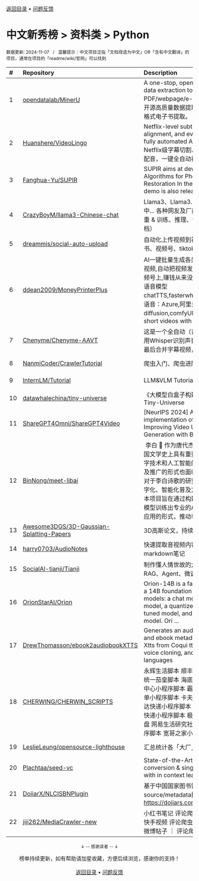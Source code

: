 <a href="https://gitee.com/GrowingGit/GitHub-Chinese-Top-Charts#github中文排行榜">返回目录</a> • <a href="/content/docs/feedback.md">问题反馈</a>

# 中文新秀榜 > 资料类 > Python
<sub>数据更新: 2024-11-07&nbsp;&nbsp;&nbsp;/&nbsp;&nbsp;&nbsp;温馨提示：中文项目泛指「文档母语为中文」OR「含有中文翻译」的项目，通常在项目的「readme/wiki/官网」可以找到</sub>

|#|Repository|Description|Stars|Updated|Created|
|:-|:-|:-|:-|:-|:-|
|1|[opendatalab/MinerU](https://github.com/opendatalab/MinerU)|A one-stop, open-source, high-quality data extraction tool, supports PDF/webpage/e-book extraction.一站式开源高质量数据提取工具，支持PDF/网页/多格式电子书提取。|13642|2024-11-06|2024-02-29|
|2|[Huanshere/VideoLingo](https://github.com/Huanshere/VideoLingo)|Netflix-level subtitle cutting, translation, alignment, and even dubbing - one-click fully automated AI video subtitle team   Netflix级字幕切割、翻译、对齐、甚至加上配音，一键全自动视频搬运AI字幕组|5303|2024-11-04|2024-08-09|
|3|[Fanghua-Yu/SUPIR](https://github.com/Fanghua-Yu/SUPIR)|SUPIR aims at developing Practical Algorithms for Photo-Realistic Image Restoration In the Wild. Our new online demo is also released at suppixel.ai.|4359|2024-07-30|2023-12-21|
|4|[CrazyBoyM/llama3-Chinese-chat](https://github.com/CrazyBoyM/llama3-Chinese-chat)|Llama3、Llama3.1 中文仓库（随书籍撰写中...  各种网友及厂商微调、魔改版本有趣权重 & 训练、推理、评测、部署教程视频 & 文档）|4017|2024-09-16|2024-04-18|
|5|[dreammis/social-auto-upload](https://github.com/dreammis/social-auto-upload)|自动化上传视频到社交媒体：抖音、小红书、视频号、tiktok、youtube、bilibili|2455|2024-11-02|2023-12-04|
|6|[ddean2009/MoneyPrinterPlus](https://github.com/ddean2009/MoneyPrinterPlus)|AI一键批量生成各类短视频,自动批量混剪短视频,自动把视频发布到抖音,快手,小红书,视频号上,赚钱从来没有这么容易过! 支持本地语音模型chatTTS,fasterwhisper,GPTSoVITS,支持云语音：Azure,阿里云,腾讯云。支持Stable diffusion,comfyUI直接AI生图。Generate short videos with one click using AI L ...|2274|2024-10-08|2024-05-09|
|7|[Chenyme/Chenyme-AAVT](https://github.com/Chenyme/Chenyme-AAVT)|这是一个全自动（音频）视频翻译项目。利用Whisper识别声音，AI大模型翻译字幕，最后合并字幕视频，生成翻译后的视频。|1704|2024-08-23|2023-12-18|
|8|[NanmiCoder/CrawlerTutorial](https://github.com/NanmiCoder/CrawlerTutorial)|爬虫入门、爬虫进阶、高级爬虫|1549|2024-11-02|2024-03-24|
|9|[InternLM/Tutorial](https://github.com/InternLM/Tutorial)|LLM&VLM Tutorial|1494|2024-11-06|2023-12-13|
|10|[datawhalechina/tiny-universe](https://github.com/datawhalechina/tiny-universe)|《大模型白盒子构建指南》：一个全手搓的Tiny-Universe|1310|2024-10-28|2024-04-06|
|11|[ShareGPT4Omni/ShareGPT4Video](https://github.com/ShareGPT4Omni/ShareGPT4Video)|[NeurIPS 2024] An official implementation of ShareGPT4Video: Improving Video Understanding and Generation with Better Captions|1260|2024-10-09|2024-06-06|
|12|[BinNong/meet-libai](https://github.com/BinNong/meet-libai)|​ 李白 :bust_in_silhouette: 作为唐代杰出诗人，其诗歌作品在中国文学史上具有重要地位。近年来，随着数字技术和人工智能的快速发展，传统文化普及推广的形式也面临着创新与变革。国内外对于李白诗歌的研究虽已相当深入，但在数字化、智能化普及方面仍存在不足。因此，本项目旨在通过构建李白知识图谱，结合大模型训练出专业的AI智能体，以生成式对话应用的形式，推动李白文化的普及与推广。|1236|2024-09-01|2024-04-21|
|13|[Awesome3DGS/3D-Gaussian-Splatting-Papers](https://github.com/Awesome3DGS/3D-Gaussian-Splatting-Papers)|3D高斯论文，持续更新，欢迎交流讨论。|1159|2024-11-06|2023-12-20|
|14|[harry0703/AudioNotes](https://github.com/harry0703/AudioNotes)|快速提取音视频内容，整理成一份结构化的markdown笔记|1082|2024-07-26|2024-07-19|
|15|[SocialAI-tianji/Tianji](https://github.com/SocialAI-tianji/Tianji)|制作懂人情世故的大语言模型   提示词工程、RAG、Agent、微调全流程教程|840|2024-11-05|2023-12-14|
|16|[OrionStarAI/Orion](https://github.com/OrionStarAI/Orion)|Orion-14B is a family of models includes a 14B foundation LLM, and a series of models: a chat model, a long context model, a quantized model, a RAG fine-tuned model, and an Agent fine-tuned model. Ori ...|784|2024-06-03|2024-01-17|
|17|[DrewThomasson/ebook2audiobookXTTS](https://github.com/DrewThomasson/ebook2audiobookXTTS)|Generates an audiobook with chapters and ebook metadata using Calibre and Xtts from Coqui tts, and with optional voice cloning, and supports multiple languages|721|2024-11-05|2024-01-22|
|18|[CHERWING/CHERWIN_SCRIPTS](https://github.com/CHERWING/CHERWIN_SCRIPTS)|永辉生活脚本   顺丰速运脚本   朴朴超市脚本   统一茄皇脚本   海底捞小程序脚本    口味王会员中心小程序脚本    霸王茶姬小程序脚本   奈雪点单小程序脚本   卡夫亨氏新厨艺公众号脚本    韵达快递小程序脚本   中通快递小程序脚本   德邦快递小程序脚本    极兔速递小程序脚本   夸克云盘   网易生活研究社小程序脚本   顾家家居小程序脚本   宽哥之家小程序脚本   特 ...|682|2024-07-25|2024-04-07|
|19|[LeslieLeung/opensource-lighthouse](https://github.com/LeslieLeung/opensource-lighthouse)|汇总统计各「大厂」的开源团队和项目。|672|2024-11-06|2024-06-27|
|20|[Plachtaa/seed-vc](https://github.com/Plachtaa/seed-vc)|State-of-the-Art zero-shot voice conversion & singing voice conversion with in context learning|546|2024-11-06|2024-09-03|
|21|[DoiiarX/NLCISBNPlugin](https://github.com/DoiiarX/NLCISBNPlugin)|基于中国国家图书馆ISBN检索的calibre的source/metadata插件。https://doiiars.com/article/NLCISBNPlugin|506|2024-10-30|2023-12-14|
|22|[jiji262/MediaCrawler-new](https://github.com/jiji262/MediaCrawler-new)|小红书笔记   评论爬虫、抖音视频   评论爬虫、快手视频   评论爬虫、B 站视频 ｜ 评论爬虫、微博帖子 ｜ 评论爬虫|492|2024-08-06|2024-03-20|

<div align="center">
    <p><sub>↓ -- 感谢读者 -- ↓</sub></p>
    榜单持续更新，如有帮助请加星收藏，方便后续浏览，感谢你的支持！
</div>

<br/>

<div align="center"><a href="https://gitee.com/GrowingGit/GitHub-Chinese-Top-Charts#github中文排行榜">返回目录</a> • <a href="/content/docs/feedback.md">问题反馈</a></div>
